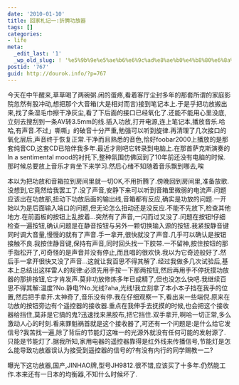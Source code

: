 ```yaml
---
date: '2010-01-10'
title: 回家札记一:折腾功放器
tags: []
categories:
- life
meta:
  _edit_last: '1'
  _wp_old_slug: ! '%e5%9b%9e%e5%ae%b6%e6%9c%ad%e8%ae%b0%e4%b8%80%e6%8a%98%e8%85%be%e5%8a%9f%e6%94%be%e5%99%a8'
postid: '767'
guid: http://dourok.info/?p=767
---
```

今天在中午醒来,草草喝了两碗粥.闲的蛋疼,看着客厅尘封多年的那套所谓的家庭影院忽然有股冲动,想把那个大音箱(大是相对而言)接到笔记本上.于是乎把功放搬出来,找了条湿毛巾擦干净灰尘,看了下后面的接口已经氧化了.还能不能用心里没底,立刻去搜刮到一条AV转3.5mm的线.插入功放,打开电源,连上笔记本,播放音乐.哈哈,有声音.不过」嘶嘶」的破音十分严重,勉强可以听到旋律.再清理了几次接口的氧化层后,声音终于恢复正常.干净而且熟悉的音色,恰好foobar2000上播放的是那套纯音CD,这套CD已陪伴我多年.最近才刚吧它转录到电脑上.在那首萨克斯演奏的In
a sentimental mood的衬托下,整种氛围仿佛回到了10年前还没有电脑的时候.那时候总要放上音乐才肯坐下来学习.然后心绪不知随着音乐飘到哪去,唉

本以为把功放和音箱拉到房间里就一切OK,不用折腾了.傍晚回到房间里,准备放歌.没想到,它竟然给我罢工了.没了声音,安静下来可以听到音箱里微弱的电流声.问题应该出在功放那,扭动下功放后面的输出线,音箱都有反应,确实是功放的问题.一开始以为是后面输入端口的问题,但无论怎么扭动还是没反应.不能不先放下,检查其他地方.在前面板的按钮上乱按着…突然有了声音,一闪而过又没了.问题在按钮!仔细检查一遍按钮,确认问题是在静音按钮与另外一颗切换输入源的按钮.我紧按静音键同时调大音量,慢慢的就有了声音.手一拿开,很快就没了声音.几乎可以确认是按钮接触不良.我按住静音键,保持有声音,同时回头找一下胶带.一不留神,按住按钮的那手指松开了,可奇怪的是声音并没有停止,而且唱的很欢快.我以为它奇迹般好了.然后手一拿开很快又没了声音…这就让我百思不得其解了.经过我做多几次试验后,基本上总结出这样雷人的规律:必须先用手按一下那两按钮,然后再用手不停抚摸功放器的那排按钮,它才肯发声.莫非功放修炼多年已成精了,但也没怎么快吧.我继续百思不得其解:温度?No.静电?No.光线?aha,光线!我立刻拿了本小本子挡在我手的位置,然后把手拿开.太神奇了,音乐没有停.我在仔细观察一下,看出来一些端倪.原来在功放的按钮旁边有个遥控器的接收器.重点在我伸手去抚摸的时候,也会把这个接收器给挡住,莫非是它搞的鬼?迅速找来黑胶布,把它挡住.双手拿开,啊哈一切正常,多么激动人心的时刻.看来罪魁祸首就是这个接收器了,可还有一个问题是:是什么给它发信号?我苦找一遍,除了背后的节能灯这唯一的光源外就没有任何可能的发射源了.只能是节能灯了.据我所知,家用电器的遥控器靠得是红外线来传播信号,节能灯是怎么能导致功放器误认为接受到遥控器的信号的?有没有内行的同学赐教一二?

曝光下这功放器,国产,JINHAO牌,型号JH9812.很不错,应该买了十多年.仍然能工作.本来还有一日本的均衡器,不知什么时候坏了.
